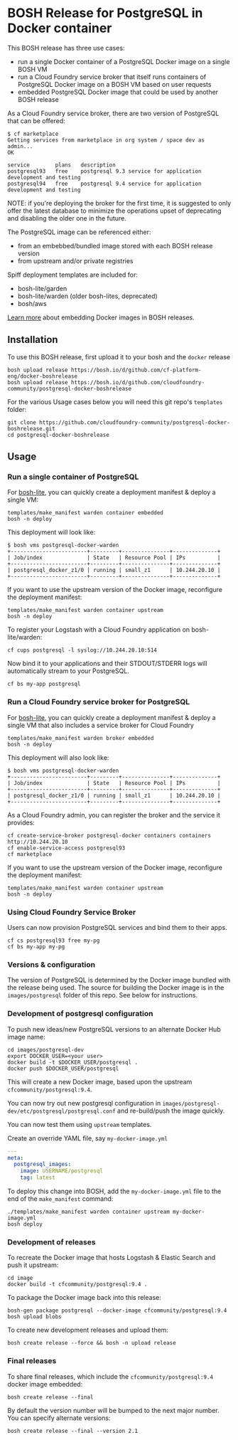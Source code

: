BOSH Release for PostgreSQL in Docker container
===============================================

This BOSH release has three use cases:

-	run a single Docker container of a PostgreSQL Docker image on a single BOSH VM
-	run a Cloud Foundry service broker that itself runs containers of PostgreSQL Docker image on a BOSH VM based on user requests
-	embedded PostgreSQL Docker image that could be used by another BOSH release

As a Cloud Foundry service broker, there are two version of PostgreSQL that can be offered:

```
$ cf marketplace
Getting services from marketplace in org system / space dev as admin...
OK

service        plans   description
postgresql93   free    postgresql 9.3 service for application development and testing
postgresql94   free    postgresql 9.4 service for application development and testing
```

NOTE: if you're deploying the broker for the first time, it is suggested to only offer the latest database to minimize the operations upset of deprecating and disabling the older one in the future.

The PostgreSQL image can be referenced either:

-	from an embebbed/bundled image stored with each BOSH release version
-	from upstream and/or private registries

Spiff deployment templates are included for:

-	bosh-lite/garden
-	bosh-lite/warden (older bosh-lites, deprecated)
-	bosh/aws

[Learn more](https://blog.starkandwayne.com/2015/04/28/embed-docker-into-bosh-releases/) about embedding Docker images in BOSH releases.

Installation
------------

To use this BOSH release, first upload it to your bosh and the `docker` release

```
bosh upload release https://bosh.io/d/github.com/cf-platform-eng/docker-boshrelease
bosh upload release https://bosh.io/d/github.com/cloudfoundry-community/postgresql-docker-boshrelease
```

For the various Usage cases below you will need this git repo's `templates` folder:

```
git clone https://github.com/cloudfoundry-community/postgresql-docker-boshrelease.git
cd postgresql-docker-boshrelease
```

Usage
-----

### Run a single container of PostgreSQL

For [bosh-lite](https://github.com/cloudfoundry/bosh-lite), you can quickly create a deployment manifest & deploy a single VM:

```
templates/make_manifest warden container embedded
bosh -n deploy
```

This deployment will look like:

```
$ bosh vms postgresql-docker-warden
+------------------------+---------+---------------+--------------+
| Job/index              | State   | Resource Pool | IPs          |
+------------------------+---------+---------------+--------------+
| postgresql_docker_z1/0 | running | small_z1      | 10.244.20.10 |
+------------------------+---------+---------------+--------------+
```

If you want to use the upstream version of the Docker image, reconfigure the deployment manifest:

```
templates/make_manifest warden container upstream
bosh -n deploy
```

To register your Logstash with a Cloud Foundry application on bosh-lite/warden:

```
cf cups postgresql -l syslog://10.244.20.10:514
```

Now bind it to your applications and their STDOUT/STDERR logs will automatically stream to your PostgreSQL.

```
cf bs my-app postgresql
```

### Run a Cloud Foundry service broker for PostgreSQL

For [bosh-lite](https://github.com/cloudfoundry/bosh-lite), you can quickly create a deployment manifest & deploy a single VM that also includes a service broker for Cloud Foundry

```
templates/make_manifest warden broker embedded
bosh -n deploy
```

This deployment will also look like:

```
$ bosh vms postgresql-docker-warden
+------------------------+---------+---------------+--------------+
| Job/index              | State   | Resource Pool | IPs          |
+------------------------+---------+---------------+--------------+
| postgresql_docker_z1/0 | running | small_z1      | 10.244.20.10 |
+------------------------+---------+---------------+--------------+
```

As a Cloud Foundry admin, you can register the broker and the service it provides:

```
cf create-service-broker postgresql-docker containers containers http://10.244.20.10
cf enable-service-access postgresql93
cf marketplace
```

If you want to use the upstream version of the Docker image, reconfigure the deployment manifest:

```
templates/make_manifest warden container upstream
bosh -n deploy
```

### Using Cloud Foundry Service Broker

Users can now provision PostgreSQL services and bind them to their apps.

```
cf cs postgresql93 free my-pg
cf bs my-app my-pg
```

### Versions & configuration

The version of PostgreSQL is determined by the Docker image bundled with the release being used. The source for building the Docker image is in the `images/postgresql` folder of this repo. See below for instructions.

### Development of postgresql configuration

To push new ideas/new PostgreSQL versions to an alternate Docker Hub image name:

```
cd images/postgresql-dev
export DOCKER_USER=<your user>
docker build -t $DOCKER_USER/postgresql .
docker push $DOCKER_USER/postgresql
```

This will create a new Docker image, based upon the upstream `cfcommunity/postgresql:9.4`.

You can now try out new postgresql configuration in `images/postgresql-dev/etc/postgresql/postgresql.conf` and re-build/push the image quickly.

You can now test them using `upstream` templates.

Create an override YAML file, say `my-docker-image.yml`

```yaml
---
meta:
  postgresql_images:
    image: USERNAME/postgresql
    tag: latest
```

To deploy this change into BOSH, add the `my-docker-image.yml` file to the end of the `make_manifest` command:

```
./templates/make_manifest warden container upstream my-docker-image.yml
bosh deploy
```

### Development of releases

To recreate the Docker image that hosts Logstash & Elastic Search and push it upstream:

```
cd image
docker build -t cfcommunity/postgresql:9.4 .
```

To package the Docker image back into this release:

```
bosh-gen package postgresql --docker-image cfcommunity/postgresql:9.4
bosh upload blobs
```

To create new development releases and upload them:

```
bosh create release --force && bosh -n upload release
```

### Final releases

To share final releases, which include the `cfcommunity/postgresql:9.4` docker image embedded:

```
bosh create release --final
```

By default the version number will be bumped to the next major number. You can specify alternate versions:

```
bosh create release --final --version 2.1
```
